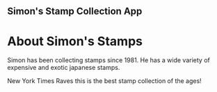 Simon's Stamp Collection App
---

# About Simon's Stamps

Simon has been collecting stamps since 1981. He has a wide variety of expensive and exotic japanese stamps.

New York Times Raves this is the best stamp collection of the ages!

